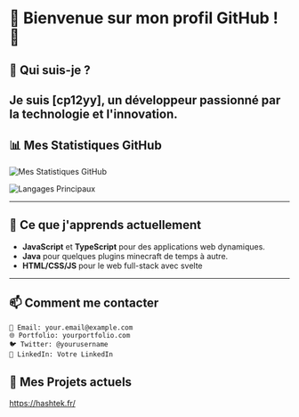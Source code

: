 # 🌟 Bienvenue sur mon profil GitHub ! 🌟

## 👤 Qui suis-je ?

Je suis **[cp12yy]**, un développeur passionné par la technologie et l'innovation.
---

## 📊 Mes Statistiques GitHub

![Mes Statistiques GitHub](https://github-readme-stats.vercel.app/api?username=pokrovv&show_icons=true&theme=radical&count_private=true)

![Langages Principaux](https://github-readme-stats.vercel.app/api/top-langs/?username=pokrovv&layout=compact&theme=radical)

---

## 🌱 Ce que j'apprends actuellement

- **JavaScript** et **TypeScript** pour des applications web dynamiques.
- **Java** pour quelques plugins minecraft de temps à autre.
- **HTML/CSS/JS** pour le web full-stack avec svelte

---

## 📫 Comment me contacter

    📧 Email: your.email@example.com
    🌐 Portfolio: yourportfolio.com
    🐦 Twitter: @yourusername
    💼 LinkedIn: Votre LinkedIn

## 🔗 Mes Projets actuels

https://hashtek.fr/
